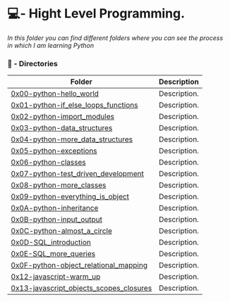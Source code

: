 # 💻- Hight Level Programming.

_In this folder you can find different folders where you can see the process in which I am learning Python_

### :file_folder: - Directories

| Folder                                                                               | Description  |
| ------------------------------------------------------------------------------------ | ------------ |
| [0x00-python-hello_world](./0x00-python-hello_world)                                 | Description. |
| [0x01-python-if_else_loops_functions](./0x01-python-if_else_loops_functions)         | Description. |
| [0x02-python-import_modules](./README.md)                                            | Description. |
| [0x03-python-data_structures](./0x03-python-data_structures)                         | Description. |
| [0x04-python-more_data_structures](./0x04-python-more_data_structures)               | Description. |
| [0x05-python-exceptions](./0x05-python-exceptions)                                   | Description. |
| [0x06-python-classes](./0x06-python-classes)                                         | Description. |
| [0x07-python-test_driven_development](./0x07-python-test_driven_development)         | Description. |
| [0x08-python-more_classes](./0x08-python-more_classes)                               | Description. |
| [0x09-python-everything_is_object](./0x09-python-everything_is_object)               | Description. |
| [0x0A-python-inheritance](./0x0A-python-inheritance)                                 | Description. |
| [0x0B-python-input_output](./0x0B-python-input_output)                               | Description. |
| [0x0C-python-almost_a_circle](./0x0C-python-almost_a_circle)                         | Description. |
| [0x0D-SQL_introduction](./0x0D-SQL_introduction)                                     | Description. |
| [0x0E-SQL_more_queries](./0x0E-SQL_more_queries)                                     | Description. |
| [0x0F-python-object_relational_mapping](./0x0F-python-object_relational_mapping)     | Description. |
| [0x12-javascript-warm_up](./0x12-javascript-warm_up)                                 | Description. |
| [0x13-javascript_objects_scopes_closures](./0x13-javascript_objects_scopes_closures) | Description. |
